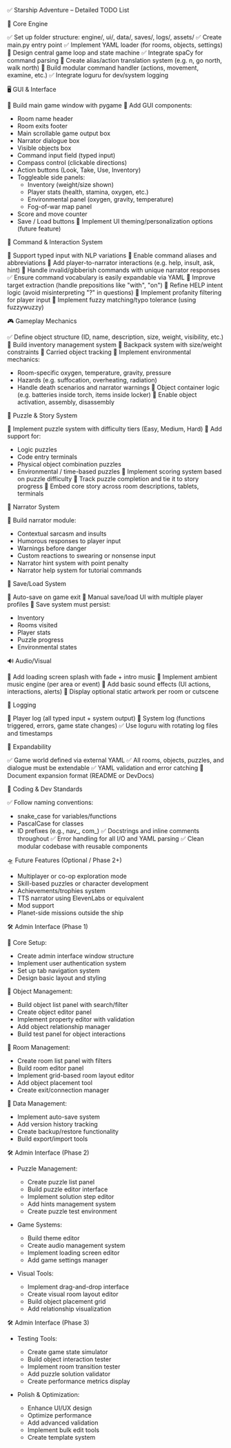 ✅ Starship Adventure – Detailed TODO List

🧱 Core Engine

✅ Set up folder structure: engine/, ui/, data/, saves/, logs/, assets/
✅ Create main.py entry point
✅ Implement YAML loader (for rooms, objects, settings)
🔄 Design central game loop and state machine
✅ Integrate spaCy for command parsing
🔄 Create alias/action translation system (e.g. n, go north, walk north)
🔄 Build modular command handler (actions, movement, examine, etc.)
✅ Integrate loguru for dev/system logging

🖥️ GUI & Interface

🔄 Build main game window with pygame
🔄 Add GUI components:
  - Room name header
  - Room exits footer
  - Main scrollable game output box
  - Narrator dialogue box
  - Visible objects box
  - Command input field (typed input)
  - Compass control (clickable directions)
  - Action buttons (Look, Take, Use, Inventory)
  - Toggleable side panels:
    - Inventory (weight/size shown)
    - Player stats (health, stamina, oxygen, etc.)
    - Environmental panel (oxygen, gravity, temperature)
    - Fog-of-war map panel
  - Score and move counter
  - Save / Load buttons
🔄 Implement UI theming/personalization options (future feature)

🧠 Command & Interaction System

🔄 Support typed input with NLP variations
🔄 Enable command aliases and abbreviations
🔄 Add player-to-narrator interactions (e.g. help, insult, ask, hint)
🔄 Handle invalid/gibberish commands with unique narrator responses
✅ Ensure command vocabulary is easily expandable via YAML
🔄 Improve target extraction (handle prepositions like "with", "on")
🔄 Refine HELP intent logic (avoid misinterpreting "?" in questions)
🔄 Implement profanity filtering for player input
🔄 Implement fuzzy matching/typo tolerance (using fuzzywuzzy)

🎮 Gameplay Mechanics

✅ Define object structure (ID, name, description, size, weight, visibility, etc.)
🔄 Build inventory management system
🔄 Backpack system with size/weight constraints
🔄 Carried object tracking
🔄 Implement environmental mechanics:
  - Room-specific oxygen, temperature, gravity, pressure
  - Hazards (e.g. suffocation, overheating, radiation)
  - Handle death scenarios and narrator warnings
🔄 Object container logic (e.g. batteries inside torch, items inside locker)
🔄 Enable object activation, assembly, disassembly

🧩 Puzzle & Story System

🔄 Implement puzzle system with difficulty tiers (Easy, Medium, Hard)
🔄 Add support for:
  - Logic puzzles
  - Code entry terminals
  - Physical object combination puzzles
  - Environmental / time-based puzzles
🔄 Implement scoring system based on puzzle difficulty
🔄 Track puzzle completion and tie it to story progress
🔄 Embed core story across room descriptions, tablets, terminals

🤖 Narrator System

🔄 Build narrator module:
  - Contextual sarcasm and insults
  - Humorous responses to player input
  - Warnings before danger
  - Custom reactions to swearing or nonsense input
  - Narrator hint system with point penalty
  - Narrator help system for tutorial commands

💾 Save/Load System

🔄 Auto-save on game exit
🔄 Manual save/load UI with multiple player profiles
🔄 Save system must persist:
  - Inventory
  - Rooms visited
  - Player stats
  - Puzzle progress
  - Environmental states

🔊 Audio/Visual

🔄 Add loading screen splash with fade + intro music
🔄 Implement ambient music engine (per area or event)
🔄 Add basic sound effects (UI actions, interactions, alerts)
🔄 Display optional static artwork per room or cutscene

📜 Logging

🔄 Player log (all typed input + system output)
🔄 System log (functions triggered, errors, game state changes)
✅ Use loguru with rotating log files and timestamps

🧩 Expandability

✅ Game world defined via external YAML
✅ All rooms, objects, puzzles, and dialogue must be extendable
✅ YAML validation and error catching
🔄 Document expansion format (README or DevDocs)

🧹 Coding & Dev Standards

✅ Follow naming conventions:
  - snake_case for variables/functions
  - PascalCase for classes
  - ID prefixes (e.g., nav_, com_)
✅ Docstrings and inline comments throughout
✅ Error handling for all I/O and YAML parsing
✅ Clean modular codebase with reusable components

🛸 Future Features (Optional / Phase 2+)

- Multiplayer or co-op exploration mode
- Skill-based puzzles or character development
- Achievements/trophies system
- TTS narrator using ElevenLabs or equivalent
- Mod support
- Planet-side missions outside the ship

🛠️ Admin Interface (Phase 1)

🔄 Core Setup:
- Create admin interface window structure
- Implement user authentication system
- Set up tab navigation system
- Design basic layout and styling

🔄 Object Management:
- Build object list panel with search/filter
- Create object editor panel
- Implement property editor with validation
- Add object relationship manager
- Build test panel for object interactions

🔄 Room Management:
- Create room list panel with filters
- Build room editor panel
- Implement grid-based room layout editor
- Add object placement tool
- Create exit/connection manager

🔄 Data Management:
- Implement auto-save system
- Add version history tracking
- Create backup/restore functionality
- Build export/import tools

🛠️ Admin Interface (Phase 2)

- Puzzle Management:
  - Create puzzle list panel
  - Build puzzle editor interface
  - Implement solution step editor
  - Add hints management system
  - Create puzzle test environment

- Game Systems:
  - Build theme editor
  - Create audio management system
  - Implement loading screen editor
  - Add game settings manager

- Visual Tools:
  - Implement drag-and-drop interface
  - Create visual room layout editor
  - Build object placement grid
  - Add relationship visualization

🛠️ Admin Interface (Phase 3)

- Testing Tools:
  - Create game state simulator
  - Build object interaction tester
  - Implement room transition tester
  - Add puzzle solution validator
  - Create performance metrics display

- Polish & Optimization:
  - Enhance UI/UX design
  - Optimize performance
  - Add advanced validation
  - Implement bulk edit tools
  - Create template system

